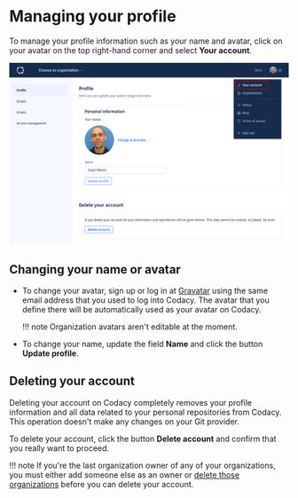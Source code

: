 # Managing your profile

To manage your profile information such as your name and avatar, click on your avatar on the top right-hand corner and select **Your account**.

![Managing your profile](images/profile.png)

## Changing your name or avatar

-   To change your avatar, sign up or log in at [Gravatar](https://en.gravatar.com/) using the same email address that you used to log into Codacy. The avatar that you define there will be automatically used as your avatar on Codacy.

    !!! note
        Organization avatars aren't editable at the moment.

-   To change your name, update the field **Name** and click the button **Update profile**.

## Deleting your account

Deleting your account on Codacy completely removes your profile information and all data related to your personal repositories from Codacy. This operation doesn't make any changes on your Git provider.

To delete your account, click the button **Delete account** and confirm that you really want to proceed.

!!! note
    If you're the last organization owner of any of your organizations, you must either add someone else as an owner or [delete those organizations](../organizations/what-are-synced-organizations.md#deleting-an-organization) before you can delete your account.
